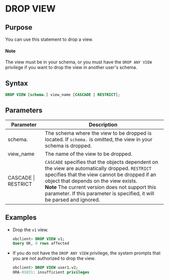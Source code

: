 # DROP VIEW

## Purpose

You can use this statement to drop a view.

  <main id="notice" type='explain'>
    <h4>Note</h4>
    <p>The view must be in your schema, or you must have the <code>DROP ANY VIEW</code> privilege if you want to drop the view in another user's schema. </p>
  </main>

## Syntax

```sql
DROP VIEW [schema.] view_name [CASCADE | RESTRICT];
```

## Parameters

| Parameter | Description |
|---------------------|------------------------------------------------------------------------------------------------------------------------------------------------------|
| schema. | The schema where the view to be dropped is located. If `schema.` is omitted, the view in your schema is dropped.  |
| view_name | The name of the view to be dropped.  |
| CASCADE \| RESTRICT | `CASCADE` specifies that the objects dependent on the view are automatically dropped.  `RESTRICT` specifies that the view cannot be dropped if an object that depends on the view exists.  <br>**Note** The current version does not support this parameter. If this parameter is specified, it will be parsed and ignored.  |

## Examples

* Drop the `v1` view.

   ```sql
   obclient> DROP VIEW v1;
   Query OK, 0 rows affected
   ```

* If you do not have the `DROP ANY VIEW` privilege, the system prompts that you are not authorized to drop the view.

   ```sql
   obclient> DROP VIEW user1.v2;
   ORA-01031: insufficient privileges
   ```
